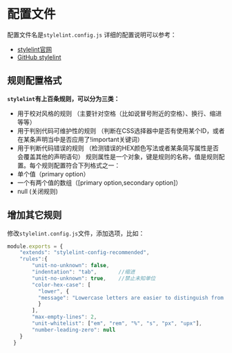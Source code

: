 # 配置文件

配置文件名是`stylelint.config.js`
详细的配置说明可以参考：
- [stylelint官网](https://stylelint.io/user-guide/rules/)
- [GitHub stylelint](https://github.com/stylelint/stylelint)

## 规则配置格式

**`stylelint`有上百条规则，可以分为三类：**
- 用于校对风格的规则 （主要针对空格（比如说冒号附近的空格）、换行、缩进等等）
- 用于判别代码可维护性的规则 （判断在CSS选择器中是否有使用某个ID，或者在某条声明当中是否应用了!important关键词）
- 用于判断代码错误的规则 （检测错误的HEX颜色写法或者某条简写属性是否会覆盖其他的声明语句） 规则属性是一个对象，键是规则的名称，值是规则配置。每个规则配置符合下列格式之一：
- 单个值（primary option）
- 一个有两个值的数组（[primary option,secondary option]）
- null (关闭规则)

## 增加其它规则

修改`stylelint.config.js`文件，添加选项，比如：

``` js
module.exports = {  
    "extends": "stylelint-config-recommended",  
    "rules":{  
        "unit-no-unknown": false,  
        "indentation": "tab",       //缩进  
        "unit-no-unknown": true,    //禁止未知单位  
        "color-hex-case": [  
          "lower", {  
          "message": "Lowercase letters are easier to distinguish from numbers"  
          }  
        ],  
        "max-empty-lines": 2,  
        "unit-whitelist": ["em", "rem", "%", "s", "px", "upx"],  
        "number-leading-zero": null  
    }  
  }  
```
